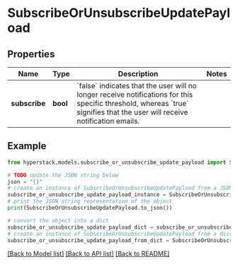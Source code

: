 # SubscribeOrUnsubscribeUpdatePayload


## Properties

Name | Type | Description | Notes
------------ | ------------- | ------------- | -------------
**subscribe** | **bool** | &#x60;false&#x60; indicates that the user will no longer receive notifications for this specific threshold, whereas &#x60;true&#x60; signifies that the user will receive notification emails. | 

## Example

```python
from hyperstack.models.subscribe_or_unsubscribe_update_payload import SubscribeOrUnsubscribeUpdatePayload

# TODO update the JSON string below
json = "{}"
# create an instance of SubscribeOrUnsubscribeUpdatePayload from a JSON string
subscribe_or_unsubscribe_update_payload_instance = SubscribeOrUnsubscribeUpdatePayload.from_json(json)
# print the JSON string representation of the object
print(SubscribeOrUnsubscribeUpdatePayload.to_json())

# convert the object into a dict
subscribe_or_unsubscribe_update_payload_dict = subscribe_or_unsubscribe_update_payload_instance.to_dict()
# create an instance of SubscribeOrUnsubscribeUpdatePayload from a dict
subscribe_or_unsubscribe_update_payload_from_dict = SubscribeOrUnsubscribeUpdatePayload.from_dict(subscribe_or_unsubscribe_update_payload_dict)
```
[[Back to Model list]](../README.md#documentation-for-models) [[Back to API list]](../README.md#documentation-for-api-endpoints) [[Back to README]](../README.md)


